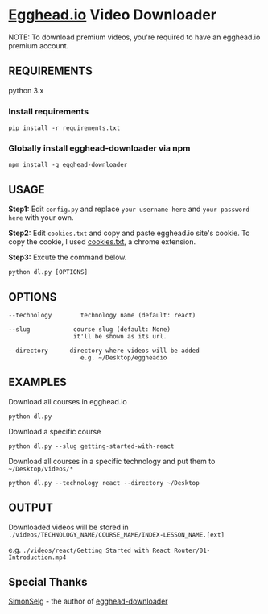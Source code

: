 # [Egghead.io](https://egghead.io) Video Downloader

NOTE: To download premium videos, you're required to have an egghead.io premium account.


## REQUIREMENTS

python 3.x

### Install requirements

	pip install -r requirements.txt

### Globally install egghead-downloader via npm

	npm install -g egghead-downloader


## USAGE

**Step1:** Edit `config.py` and replace `your username here` and `your password here` with your own.

**Step2:** Edit `cookies.txt` and copy and paste egghead.io site's cookie.
To copy the cookie, I used [cookies.txt](https://chrome.google.com/webstore/detail/cookiestxt/njabckikapfpffapmjgojcnbfjonfjfg?hl=en), a chrome extension.

**Step3:** Excute the command below.

	python dl.py [OPTIONS]

## OPTIONS

	--technology		technology name (default: react)

	--slug			  course slug (default: None)
			  		  it'll be shown as its url.

	--directory		 directory where videos will be added
						e.g. ~/Desktop/eggheadio

## EXAMPLES

Download all courses in egghead.io

	python dl.py

Download a specific course

	python dl.py --slug getting-started-with-react

Download all courses in a specific technology and put them to `~/Desktop/videos/*`

	python dl.py --technology react --directory ~/Desktop

## OUTPUT

Downloaded videos will be stored in
 `./videos/TECHNOLOGY_NAME/COURSE_NAME/INDEX-LESSON_NAME.[ext]`

e.g. `./videos/react/Getting Started with React Router/01-Introduction.mp4`

## Special Thanks

[SimonSelg](https://github.com/SimonSelg/) - the author of [egghead-downloader](https://github.com/SimonSelg/egghead-downloader)
